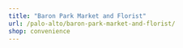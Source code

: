 ```yaml
---
title: "Baron Park Market and Florist"
url: /palo-alto/baron-park-market-and-florist/
shop: convenience
---
```

